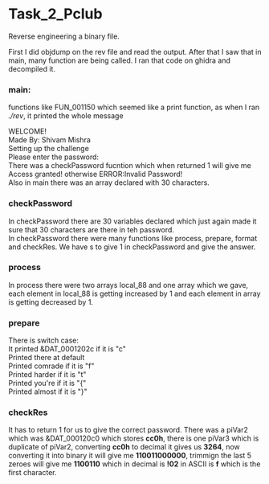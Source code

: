 # Task_2_Pclub
Reverse engineering a binary file.

First I did objdump on the rev file and read the output. After that I saw that in main, many function are being called. 
I ran that code on ghidra and decompiled it. 


### main:
functions like FUN_001150 which seemed like a print function, as when I ran _*./rev*_, it printed the whole message

WELCOME!  
Made By: Shivam Mishra  
Setting up the challenge  
Please enter the password:  
There was a checkPassword fucntion which when returned 1 will give me Access granted! otherwise ERROR:Invalid Password!  
Also in main there was an array declared with 30 characters.   



### checkPassword
In checkPassword there are 30 variables declared which just again made it sure that 30 characters are there in teh password.   
In checkPassword there were many functions like process, prepare, format and checkRes. 
We have s to give 1 in checkPassword and give the answer. 


### process
In process there were two arrays local_88 and one array which we gave, each element in local_88 is getting increased by 1 and each element in array is getting decreased by 1. 

### prepare
There is switch case:  
It printed &DAT_0001202c if it is "c"  
Printed there at default  
Printed comrade if it is "f"  
Printed harder if it is "t"  
Printed you're if it is "{"  
Printed almost if it is "}"    


### checkRes
It has to return 1 for us to give the correct password. There was a piVar2 which was &DAT_000120c0 which stores **cc0h**, there is one piVar3 which is duplicate of piVar2, 
converting **cc0h** to decimal it gives us **3264**, now converting it into binary it will give me **110011000000**, trimmign the last 5 zeroes will give me **1100110** which in decimal is **!02** in ASCII is **f** which is the first character.  

